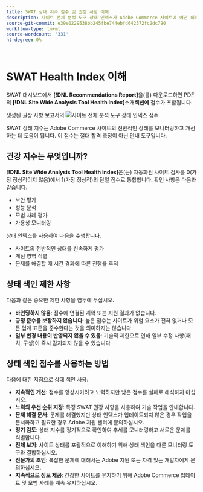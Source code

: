 ```yaml
---
title: SWAT 상태 지수 점수 및 권장 사항 이해
description: 사이트 전체 분석 도구 상태 인덱스가 Adobe Commerce 사이트에 어떤 의미를 갖는지 알아봅니다. 점수를 해석하고 권장 사항을 효과적으로 사용하는 방법을 알아봅니다.
source-git-commit: e39e0229538bb245fbe744ebfd642572fc2dc790
workflow-type: tm+mt
source-wordcount: '331'
ht-degree: 0%

---
```


# SWAT Health Index 이해

SWAT 대시보드에서 **[!DNL Recommendations Report]**&#x200B;을(를) 다운로드하면 PDF의 **[!DNL Site Wide Analysis Tool Health Index]**&#x200B;소개&#x200B;**섹션에** 점수가 포함됩니다.

생성된 권장 사항 보고서의 ![사이트 전체 분석 도구 상태 인덱스 점수](https://git.corp.adobe.com/AdobeDocs/commerce-operations.en/assets/38345/cf56a076-e5a8-488d-927d-a3989966a089)

SWAT 상태 지수는 Adobe Commerce 사이트의 전반적인 상태를 모니터링하고 개선하는 데 도움이 됩니다. 이 점수는 절대 합격 측정이 아닌 안내 도구입니다.

## 건강 지수는 무엇입니까?

**[!DNL Site Wide Analysis Tool Health Index]**&#x200B;은(는) 자동화된 사이트 검사를 0(가장 정상적이지 않음)에서 1(가장 정상적)의 단일 점수로 통합합니다. 확인 사항은 다음과 같습니다.

- 보안 평가
- 성능 분석
- 모범 사례 평가
- 가용성 모니터링

상태 인덱스를 사용하여 다음을 수행합니다.

- 사이트의 전반적인 상태를 신속하게 평가
- 개선 영역 식별
- 문제를 해결할 때 시간 경과에 따른 진행률 추적

## 상태 색인 제한 사항

다음과 같은 중요한 제한 사항을 염두에 두십시오.

- **바인딩하지 않음**: 점수에 연결된 계약 또는 지원 결과가 없습니다.
- **규정 준수를 보장하지 않습니다**: 높은 점수는 사이트가 위험 요소가 전혀 없거나 모든 업계 표준을 준수한다는 것을 의미하지는 않습니다
- **일부 변경 내용이 반영되지 않을 수 있음**: 기술적 제한으로 인해 일부 수정 사항(패치, 구성)이 즉시 감지되지 않을 수 있습니다

## 상태 색인 점수를 사용하는 방법

다음에 대한 지침으로 상태 색인 사용:

- **지속적인 개선**: 점수를 향상시키려고 노력하지만 낮은 점수를 실패로 해석하지 마십시오.
- **노력의 우선 순위 지정**: 특정 SWAT 권장 사항을 사용하여 기술 작업을 안내합니다.
- **문제 해결 문서**: 문제를 해결했지만 상태 인덱스가 업데이트되지 않은 경우 작업을 문서화하고 필요한 경우 Adobe 지원 센터에 문의하십시오.
- **정기 검토**: 상태 지수를 정기적으로 확인하여 추세를 모니터링하고 새로운 문제를 식별합니다.
- **전체 보기**: 사이트 상태를 포괄적으로 이해하기 위해 상태 색인을 다른 모니터링 도구와 결합하십시오.
- **전문가의 조언**: 복잡한 문제에 대해서는 Adobe 지원 또는 자격 있는 개발자에게 문의하십시오.
- **지속적으로 정보 제공**: 건강한 사이트를 유지하기 위해 Adobe Commerce 업데이트 및 모범 사례를 계속 유지하십시오.

